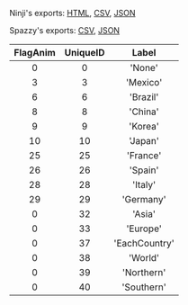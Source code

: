 Ninji's exports: [HTML](https://wuffs.org/acnh/bcsv_140/html/CalendarEventCountryParam.html), [CSV](https://wuffs.org/acnh/bcsv_140/csv/CalendarEventCountryParam.csv), [JSON](https://wuffs.org/acnh/bcsv_140/json/CalendarEventCountryParam.json)

Spazzy's exports: [CSV](https://github.com/McSpazzy/acnh-csv/blob/master/CalendarEventCountryParam.csv), [JSON](https://github.com/McSpazzy/acnh-json/blob/master/CalendarEventCountryParam.json)

| FlagAnim | UniqueID | Label |
|:--:|:--:|:--:|
| 0 | 0 | 'None' | 
| 3 | 3 | 'Mexico' | 
| 6 | 6 | 'Brazil' | 
| 8 | 8 | 'China' | 
| 9 | 9 | 'Korea' | 
| 10 | 10 | 'Japan' | 
| 25 | 25 | 'France' | 
| 26 | 26 | 'Spain' | 
| 28 | 28 | 'Italy' | 
| 29 | 29 | 'Germany' | 
| 0 | 32 | 'Asia' | 
| 0 | 33 | 'Europe' | 
| 0 | 37 | 'EachCountry' | 
| 0 | 38 | 'World' | 
| 0 | 39 | 'Northern' | 
| 0 | 40 | 'Southern' | 
